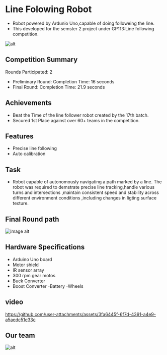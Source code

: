 # Line Folowing Robot
- Robot  powered by Ardunio Uno,capable of doing followeing the line.
- This developed for the semster 2 project under GP113:Line following competition.
  
![alt](https://github.com/Shihara1020/Line-Following-Robot/blob/537f323ba30f93bacf7b6318c60320570a9745c3/IMG_7238.jpg)
## Competition Summary
Rounds Participated: 2
- Preliminary Round: Completion Time: 16 seconds
- Final Round: Completion Time: 21.9 seconds

## Achievements
- Beat the Time of the line follower robot created by the 17th batch.
- Secured 1st Place against over 60+ teams in the competition.

## Features
- Precise line following
- Auto calibration

## Task
 - Robot capable of autonomously navigating a path marked by a line. The robot was required to demstrate precise line tracking,handle various turns and intersections ,maintain consistent speed and stability across different environment conditions ,including changes in ligting surface texture.
   
## Final Round path
 ![image alt](https://github.com/Shihara1020/Line-Following-Robot/blob/551a77c9249a26b081e3d34d6e91ed3d4e8da4c6/Our%20task.JPG)
 
## Hardware Specifications
 - Arduino Uno board
 - Motor shield
 - IR sensor array
 - 300 rpm gear motos
 - Buck Converter
 - Boost Converter
 -Battery
 -Wheels
## video
https://github.com/user-attachments/assets/3fa6445f-6f7d-4391-a4e9-a5aedc51e33c

## Our team
 ![alt](https://github.com/Shihara1020/Line-Following-Robot/blob/48879d29048b4ececbe85681fb82d8a0b64cac1e/Our%20Team.JPG)
 
